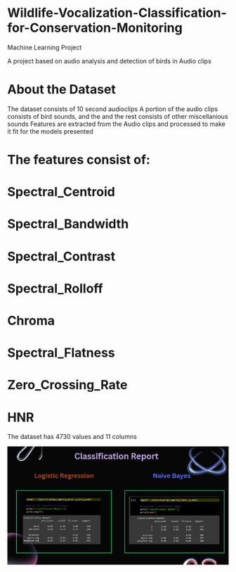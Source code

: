 # Wildlife-Vocalization-Classification-for-Conservation-Monitoring
Machine Learning Project

A project based on audio analysis and detection of birds in Audio clips

# About the Dataset

The dataset consists of 10 second audioclips
A portion of the audio clips consists of bird sounds, and the and the rest consists of other miscellanious sounds
Features are extracted from the Audio clips and processed to make it fit for the models presented

# The features consist of:
# Spectral_Centroid
# Spectral_Bandwidth
# Spectral_Contrast
# Spectral_Rolloff
# Chroma
# Spectral_Flatness
# Zero_Crossing_Rate
# HNR
The dataset has 4730 values and 11 columns

![Accuracy](accuracy.png)



